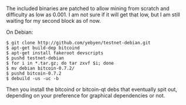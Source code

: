 The included binaries are patched to allow mining from scratch and difficulty
as low as 0.001.  I am not sure if it will get that low, but I am still waiting
for my second block as of now.

On Debian:

```
$ git clone http://github.com/yebyen/testnet-debian.git
$ apt-get build-dep bitcoind
$ apt-get install fakeroot devscripts
$ pushd testnet-debian
$ for i in *.tar.gz; do tar zxvf $i; done
$ mv debian bitcoin-0.7.2/
$ pushd bitcoin-0.7.2
$ debuild -us -uc -b
```

Then you install the bitcoind or bitcoin-qt debs that eventually spit out,
depending on your preference for graphical dependencies or not.
